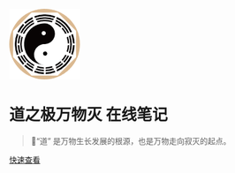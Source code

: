 <!-- _coverpage.md -->
![logo](static/img/八卦.png)

# 道之极万物灭 在线笔记

> 💪“道” 是万物生长发展的根源，也是万物走向寂灭的起点。

[//]: # ( 简单、轻便、快捷、低成本)

[//]: # (- 无需生成 html 文件)

[//]: # (- 开箱即用框架)

[//]: # (- 众多主题)

[//]: # ([Gitee]&#40;https://gitee.com/librarycodes/docsify-plus&#41;)
[//]: # ([GitHub]&#40;https://github.com/shiming-git/docsify-plus&#41;)
[//]: # ([Docsify官网]&#40;https://docsify.js.org/#/&#41;)
[快速查看](README.md)

